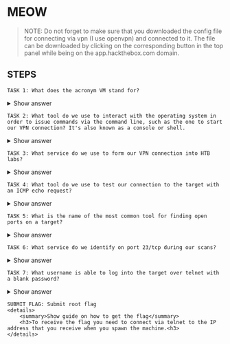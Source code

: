 # MEOW

> NOTE: Do not forget to make sure that you downloaded the config file for connecting via vpn (I use openvpn) and connected to it. The file can be downloaded by clicking on the corresponding button in the top panel while being on the app.hackthebox.com domain.

## STEPS

    TASK 1: What does the acronym VM stand for?
<details> 
    <summary>Show answer</summary>
    <h3>Virtual Machine</h3>
</details>

    TASK 2: What tool do we use to interact with the operating system in order to issue commands via the command line, such as the one to start our VPN connection? It's also known as a console or shell.
<details> 
    <summary>Show answer</summary>
    <h3>terminal</h3>
</details>

    TASK 3: What service do we use to form our VPN connection into HTB labs?
<details> 
    <summary>Show answer</summary>
    <h3>openvpn</h3>
</details>

    TASK 4: What tool do we use to test our connection to the target with an ICMP echo request?
<details> 
    <summary>Show answer</summary>
    <h3>ping</h3>
</details>

    TASK 5: What is the name of the most common tool for finding open ports on a target?
<details> 
    <summary>Show answer</summary>
    <h3>nmap</h3>
</details>

    TASK 6: What service do we identify on port 23/tcp during our scans?
<details> 
    <summary>Show answer</summary>
    <h3>telnet</h3>
</details>

    TASK 7: What username is able to log into the target over telnet with a blank password?
<details> 
    <summary>Show answer</summary>
    <h3>root<h3>
</details>

    SUBMIT FLAG: Submit root flag
    <details> 
        <summary>Show guide on how to get the flag</summary>
        <h3>To receive the flag you need to connect via telnet to the IP address that you receive when you spawn the machine.<h3>
    </details>
